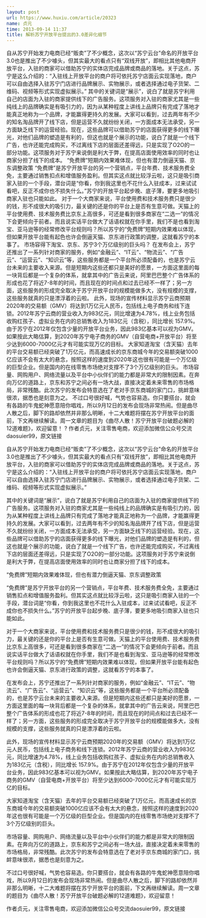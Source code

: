 ```yaml
---
layout: post
url: https://www.huxiu.com/article/20323
name: 贞元
time: 2013-09-14 11:37
title: 解析苏宁开放平台提出的3.0差异化细节
---
```

自从苏宁开始发力电商已经“贩卖”了不少概念，这次以“苏宁云台”命名的开放平台3.0也是推出了不少噱头，但其实最大的看点只有“双线开放”，即相比其他电商开放平台，入驻的商家可以借助苏宁的实体店完成品牌或商品的落地。关于这点，苏宁是这么介绍的：“入驻线上开放平台的商户将可依托苏宁店面云实现落地，商户可以自由选择入驻苏宁门店进行品牌展示、实物展示，或者选择通过电子货架、二维码、视频等形式实现虚拟展示。” 其中的关键词是“展示”，说白了就是苏宁利用自己的店面为入驻的商家提供线下的广告服务。这项服务对入驻的商家尤其是一些纯线上的品牌确实是有吸引力的，因为从某种程度上讲线上品牌只有完成了落地才能真正地称为一个品牌，才能赢得更持久的发展。大家可以看到，过去两年有不少的知名淘品牌开了线下店，但是运营不久就纷纷关闭，一方面成本无法承受，另一方面缺乏线下的运营经验。现在，这些品牌可以借助苏宁的店面获得更多的线下曝光，对他们品牌的塑造是有利的，但这也就是个展示的功能，说白了就是一个线下广告，也许还能完成购买，不过离线下店的层面还差得远，只是实现了O2O的一部分功能。这项服务对于苏宁来说倒是利大于弊，在提高店面使用效率的同时也让商家分担了线下的成本。 “免费牌”短期内效果难体现，但也有潜力倒逼天猫、京东调整政策 “免费牌”是苏宁开放平台的另一个营销点，平台年费、技术服务费全免，主要通过销售扣点和增值服务盈利。但其实这点就比较浮云啦，这只是吸引商家入驻的一个手段，潜台词是“你看，你到我这里也不花什么入驻成本，过来试试看吧，反正不成你也不损失什么。”苏宁的开放平台起步晚、底子薄，要更多地吸引商家入驻也只能如此。 对于一个大商家来说，平台使用费和技术服务费只是很少的钱，形不成很大的吸引力，最关键的还是你的平台上是否有生意可做。天猫上的平台使用费、技术服务费比京东上高很多，可还是看到很多商家在“二选一”的情况下会更倾向于前者。而且说实话平台做大了话语权就在你手里，我们不是也看到淘宝、亚马逊等的经常修改平台规则吗？所以苏宁的“免费牌”短期内效果难以体现，但如果开放平台能有起色也许会倒逼天猫、京东进行政策的调整，这就看苏宁的本事了。 市场容得下淘宝、京东、苏宁3个万亿级别的巨头吗？ 在发布会上，苏宁还推出了一系列针对商家的服务，例如“金融云”、“IT云”、“物流云”、“广告云”、“运营云”、“知识云”等，这些服务都是一个平台所必须配备的，也是苏宁云台未来的主要收入来源。但是短期内这些还都只是美好的愿景，一方面这里面的每一块背后都是一个复杂的体系，就拿其中的广告云来说，阿里巴巴整个广告体系的形成也花了将近7-8年的时间，而且现在的时间点和过去已经不一样了；另一方面，这些服务的形成完全取决于苏宁开放平台的规模能做多大，没有规模的支撑，这些服务就真的只是漂浮着的云啦。 此外，现场的宣传材料显示苏宁云商预期2020年的交易额（GMV）将达到1万亿元人民币，包括线上电子商务和线下连锁。2012年苏宁云商的营业收入为983亿元，同比增速为4.78%，线上业务包括收购红孩子、虚拟业务在内的总销售收入为183亿元（含税），同比增长 157.9%。由于苏宁在2012年仅包含少量的开放平台业务，因此983亿基本可以视为GMV。如果按此大略估算，到2020年苏宁电子商务的GMV（自营电商+开放平台）将至少达到6000-7000亿元才有可能实现万亿的目标。 大家知道淘宝（含天猫）去年的平台交易额已经突破了1万亿元，而高速成长的京东商城今年的交易额突破1000亿应该不会有太大的悬念，按照这样的速度到2020年这也很有可能是一个万亿级的巨型企业。但是国内的在线零售市场绝对支撑不了3个万亿级别的巨头。 市场容量、网购用户、网络流量以及平台中小伙伴们的能力都是非常大的限制因素。在奔向万亿的道路上，京东和苏宁之间必有一场大战，直接决定着未来零售的市场格局，非常残酷。此次苏宁的发布会特意选在了老对手京东商城的家门口，挑衅意味很浓，据悉也是刻意为之。 不过口号很好喊，气势也容易造。你只要搭台，就会有各路的牛鬼蛇神愿意陪你唱戏，所以9月12日的发布会现场非常热闹。但是曲尽人散之后，脚下的路却依然并非那么明晰，十二大难题将摆在苏宁开放平台的面前，下文再继续解读。周一文章的题目为《曲尽人散！苏宁开放平台破题必解的12道难题》，欢迎留意！ ? 作者贞元，关注零售电商，欢迎添加微信公众号交流daosuier99，原文链接

自从苏宁开始发力电商已经“贩卖”了不少概念，这次以“苏宁云台”命名的开放平台3.0也是推出了不少噱头，但其实最大的看点只有“双线开放”，即相比其他电商开放平台，入驻的商家可以借助苏宁的实体店完成品牌或商品的落地。关于这点，苏宁是这么介绍的：“入驻线上开放平台的商户将可依托苏宁店面云实现落地，商户可以自由选择入驻苏宁门店进行品牌展示、实物展示，或者选择通过电子货架、二维码、视频等形式实现虚拟展示。”

其中的关键词是“展示”，说白了就是苏宁利用自己的店面为入驻的商家提供线下的广告服务。这项服务对入驻的商家尤其是一些纯线上的品牌确实是有吸引力的，因为从某种程度上讲线上品牌只有完成了落地才能真正地称为一个品牌，才能赢得更持久的发展。大家可以看到，过去两年有不少的知名淘品牌开了线下店，但是运营不久就纷纷关闭，一方面成本无法承受，另一方面缺乏线下的运营经验。现在，这些品牌可以借助苏宁的店面获得更多的线下曝光，对他们品牌的塑造是有利的，但这也就是个展示的功能，说白了就是一个线下广告，也许还能完成购买，不过离线下店的层面还差得远，只是实现了O2O的一部分功能。这项服务对于苏宁来说倒是利大于弊，在提高店面使用效率的同时也让商家分担了线下的成本。

“免费牌”短期内效果难体现，但也有潜力倒逼天猫、京东调整政策

“免费牌”是苏宁开放平台的另一个营销点，平台年费、技术服务费全免，主要通过销售扣点和增值服务盈利。但其实这点就比较浮云啦，这只是吸引商家入驻的一个手段，潜台词是“你看，你到我这里也不花什么入驻成本，过来试试看吧，反正不成你也不损失什么。”苏宁的开放平台起步晚、底子薄，要更多地吸引商家入驻也只能如此。

对于一个大商家来说，平台使用费和技术服务费只是很少的钱，形不成很大的吸引力，最关键的还是你的平台上是否有生意可做。天猫上的平台使用费、技术服务费比京东上高很多，可还是看到很多商家在“二选一”的情况下会更倾向于前者。而且说实话平台做大了话语权就在你手里，我们不是也看到淘宝、亚马逊等的经常修改平台规则吗？所以苏宁的“免费牌”短期内效果难以体现，但如果开放平台能有起色也许会倒逼天猫、京东进行政策的调整，这就看苏宁的本事了。

在发布会上，苏宁还推出了一系列针对商家的服务，例如“金融云”、“IT云”、“物流云”、“广告云”、“运营云”、“知识云”等，这些服务都是一个平台所必须配备的，也是苏宁云台未来的主要收入来源。但是短期内这些还都只是美好的愿景，一方面这里面的每一块背后都是一个复杂的体系，就拿其中的广告云来说，阿里巴巴整个广告体系的形成也花了将近7-8年的时间，而且现在的时间点和过去已经不一样了；另一方面，这些服务的形成完全取决于苏宁开放平台的规模能做多大，没有规模的支撑，这些服务就真的只是漂浮着的云啦。

此外，现场的宣传材料显示苏宁云商预期2020年的交易额（GMV）将达到1万亿元人民币，包括线上电子商务和线下连锁。2012年苏宁云商的营业收入为983亿元，同比增速为4.78%，线上业务包括收购红孩子、虚拟业务在内的总销售收入为183亿元（含税），同比增长 157.9%。由于苏宁在2012年仅包含少量的开放平台业务，因此983亿基本可以视为GMV。如果按此大略估算，到2020年苏宁电子商务的GMV（自营电商+开放平台）将至少达到6000-7000亿元才有可能实现万亿的目标。

大家知道淘宝（含天猫）去年的平台交易额已经突破了1万亿元，而高速成长的京东商城今年的交易额突破1000亿应该不会有太大的悬念，按照这样的速度到2020年这也很有可能是一个万亿级的巨型企业。但是国内的在线零售市场绝对支撑不了3个万亿级别的巨头。

市场容量、网购用户、网络流量以及平台中小伙伴们的能力都是非常大的限制因素。在奔向万亿的道路上，京东和苏宁之间必有一场大战，直接决定着未来零售的市场格局，非常残酷。此次苏宁的发布会特意选在了老对手京东商城的家门口，挑衅意味很浓，据悉也是刻意为之。

不过口号很好喊，气势也容易造。你只要搭台，就会有各路的牛鬼蛇神愿意陪你唱戏，所以9月12日的发布会现场非常热闹。但是曲尽人散之后，脚下的路却依然并非那么明晰，十二大难题将摆在苏宁开放平台的面前，下文再继续解读。周一文章的题目为《曲尽人散！苏宁开放平台破题必解的12道难题》，欢迎留意！

作者贞元，关注零售电商，欢迎添加微信公众号交流daosuier99，原文链接

